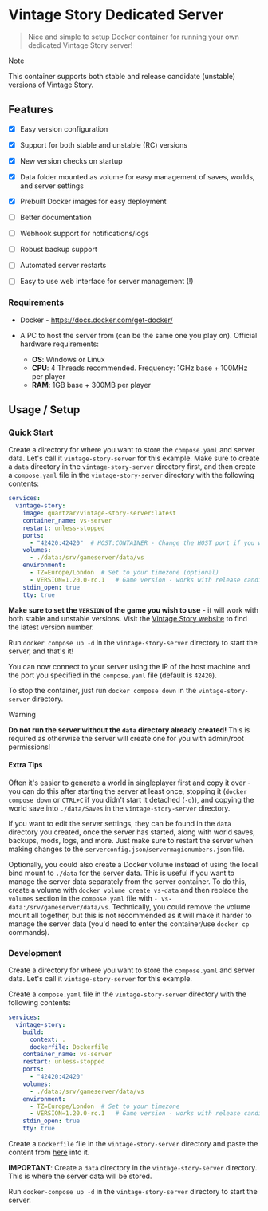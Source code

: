 # Vintage Story Dedicated Server
> Nice and simple to setup Docker container for running your own dedicated Vintage Story server!

> [!NOTE]
> This container supports both stable and release candidate (unstable) versions of Vintage Story. 

## Features
- [x] Easy version configuration
- [x] Support for both stable and unstable (RC) versions
- [x] New version checks on startup
- [x] Data folder mounted as volume for easy management of saves, worlds, and server settings
- [x] Prebuilt Docker images for easy deployment
- [ ] Better documentation
- [ ] Webhook support for notifications/logs
- [ ] Robust backup support
- [ ] Automated server restarts
- [ ] Easy to use web interface for server management (!)



### Requirements
- Docker - https://docs.docker.com/get-docker/

- A PC to host the server from (can be the same one you play on). Official hardware requirements:
  - **OS**: Windows or Linux
  - **CPU**: 4 Threads recommended. Frequency: 1GHz base + 100MHz per player
  - **RAM**: 1GB base + 300MB per player

## Usage / Setup

### Quick Start

Create a directory for where you want to store the `compose.yaml` and server data. Let's call it `vintage-story-server` for this example. Make sure to create a `data` directory in the `vintage-story-server` directory first, and then create a `compose.yaml` file in the `vintage-story-server` directory with the following contents:
```yaml
services:
  vintage-story:
    image: quartzar/vintage-story-server:latest
    container_name: vs-server
    restart: unless-stopped
    ports:
      - "42420:42420"  # HOST:CONTAINER - Change the HOST port if you want to use a different port
    volumes:
      - ./data:/srv/gameserver/data/vs
    environment:
      - TZ=Europe/London  # Set to your timezone (optional)
      - VERSION=1.20.0-rc.1   # Game version - works with release candidates (unstable) as well as regular releases (stable)
    stdin_open: true
    tty: true
```
**Make sure to set the `VERSION` of the game you wish to use** - it will work with both stable and unstable versions. Visit the [Vintage Story website](https://www.vintagestory.at/) to find the latest version number.

Run `docker compose up -d` in the `vintage-story-server` directory to start the server, and that's it! 

You can now connect to your server using the IP of the host machine and the port you specified in the `compose.yaml` file (default is `42420`). 

To stop the container, just run `docker compose down` in the `vintage-story-server` directory.

> [!WARNING]
> **Do not run the server without the `data` directory already created!** 
> This is required as otherwise the server will create one for you with admin/root permissions!

#### Extra Tips

Often it's easier to generate a world in singleplayer first and copy it over - you can do this after starting the server at least once, stopping it (`docker compose down` or `CTRL+C` if you didn't start it detached (`-d`)), and copying the world save into `./data/Saves` in the `vintage-story-server` directory.



If you want to edit the server settings, they can be found in the `data` directory you created, once the server has started, along with world saves, backups, mods, logs, and more. Just make sure to restart the server when making changes to the `serverconfig.json`/`servermagicnumbers.json` file.

Optionally, you could also create a Docker volume instead of using the local bind mount to `./data` for the server data. This is useful if you want to manage the server data separately from the server container. To do this, create a volume with `docker volume create vs-data` and then replace the `volumes` section in the `compose.yaml` file with `- vs-data:/srv/gameserver/data/vs`. Technically, you could remove the volume mount all together, but this is not recommended as it will make it harder to manage the server data (you'd need to enter the container/use `docker cp` commands).





### Development 

Create a directory for where you want to store the `compose.yaml` and server data. Let's call it `vintage-story-server` for this example.

Create a `compose.yaml` file in the `vintage-story-server` directory with the following contents:
```yaml
services:
  vintage-story:
    build: 
      context: .
      dockerfile: Dockerfile
    container_name: vs-server
    restart: unless-stopped
    ports:
      - "42420:42420"
    volumes:
      - ./data:/srv/gameserver/data/vs
    environment:
      - TZ=Europe/London  # Set to your timezone
      - VERSION=1.20.0-rc.1   # Game version - works with release candidates (unstable) as well as regular releases (stable)
    stdin_open: true
    tty: true
```

Create a `Dockerfile` file in the `vintage-story-server` directory and paste the content from [here](Dockerfile) into it.

**IMPORTANT**: Create a `data` directory in the `vintage-story-server` directory. This is where the server data will be stored.

Run `docker-compose up -d` in the `vintage-story-server` directory to start the server.











